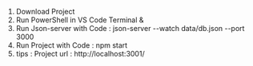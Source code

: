 1. Download Project 
2. Run PowerShell in VS Code Terminal
&
3. Run Json-server with Code :
json-server --watch data/db.json --port 3000
4. Run Project with Code : 
npm start
5. tips : Project url : http://localhost:3001/

